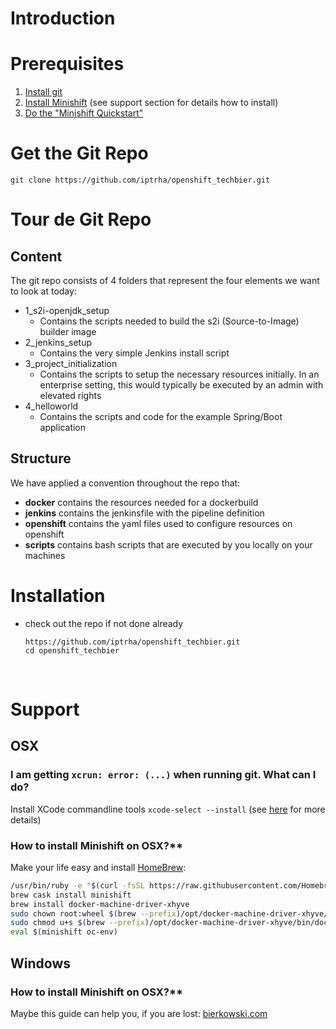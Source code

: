 # Introduction
# Prerequisites
1. [Install git](https://git-scm.com/downloads)
2. [Install Minishift](https://docs.openshift.org/latest/minishift/getting-started/installing.html) (see support section for details how to install)
3. [Do the "Minishift Quickstart"](https://docs.openshift.org/latest/minishift/getting-started/quickstart.html)

# Get the Git Repo
```git clone https://github.com/iptrha/openshift_techbier.git```

# Tour de Git Repo

## Content
The git repo consists of 4 folders that represent the four elements we want to look at today:
* 1_s2i-openjdk_setup
  * Contains the scripts needed to build the s2i (Source-to-Image) builder image
* 2_jenkins_setup
  * Contains the very simple Jenkins install script
* 3_project_initialization
  * Contains the scripts to setup the necessary resources initially. In an enterprise setting, this would typically be executed by an admin with elevated rights
* 4_helloworld
  * Contains the scripts and code for the example Spring/Boot application

## Structure
We have applied a convention throughout the repo that:
* **docker** contains the resources needed for a dockerbuild
* **jenkins** contains the jenkinsfile with the pipeline definition
* **openshift** contains the yaml files used to configure resources on openshift
* **scripts** contains bash scripts that are executed by you locally on your machines

# Installation
* check out the repo if not done already
  ```
  https://github.com/iptrha/openshift_techbier.git
  cd openshift_techbier
  ```

    
# Support

## OSX
### I am getting ```xcrun: error: (...)``` when running git. What can I do?
Install XCode commandline tools ```xcode-select --install``` (see [here]( https://stackoverflow.com/questions/32893412/command-line-tools-not-working-os-x-el-capitan-macos-sierra-macos-high-sierra/32894314#32894314) for more details)

### How to install Minishift on OSX?**
Make your life easy and install [HomeBrew](https://brew.sh/index_de.html):
```bash
/usr/bin/ruby -e "$(curl -fsSL https://raw.githubusercontent.com/Homebrew/install/master/install)"
brew cask install minishift
brew install docker-machine-driver-xhyve
sudo chown root:wheel $(brew --prefix)/opt/docker-machine-driver-xhyve/bin/docker-machine-driver-xhyve
sudo chmod u+s $(brew --prefix)/opt/docker-machine-driver-xhyve/bin/docker-machine-driver-xhyve
eval $(minishift oc-env)
```

## Windows
### How to install Minishift on OSX?**
Maybe this guide can help you, if you are lost: [bierkowski.com](https://bierkowski.com/minishift-setup-on-windows/)
